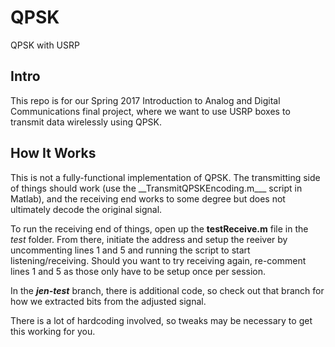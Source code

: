 # QPSK
QPSK with USRP

<h2>Intro</h2>
This repo is for our Spring 2017 Introduction to Analog and Digital Communications final project, where we want to use USRP boxes to 
transmit data wirelessly using QPSK.

<h2>How It Works</h2>
This is not a fully-functional implementation of QPSK. The transmitting side of things should work (use the __TransmitQPSKEncoding.m___ script in Matlab), and the receiving end works to some degree but does not ultimately decode the original signal.

To run the receiving end of things, open up the __testReceive.m__ file in the _test_ folder. From there, initiate the address and setup the reeiver by uncommenting lines 1 and 5 and running the script to start listening/receiving. Should you want to try receiving again, re-comment lines 1 and 5 as those only have to be setup once per session.

In the ___jen-test___ branch, there is additional code, so check out that branch for how we extracted bits from the adjusted signal.

There is a lot of hardcoding involved, so tweaks may be necessary to get this working for you.

